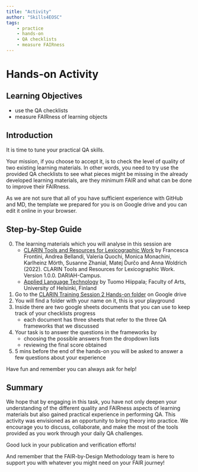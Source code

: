 ```yaml
---
title: "Activity"
author: "Skills4EOSC"
tags: 
    - practice
    - hands-on
    - QA checklists
    - measure FAIRness
---
```


# Hands-on Activity

## Learning Objectives

- use the QA checklists
- measure FAIRness of learning objects

## Introduction

It is time to tune your practical QA skills.

Your mission, if you choose to accept it, is to check the level of quality of two existing learning materials. In other words, you need to try use the provided QA checklists to see what pieces might be missing in the already developed learning materials, are they minimum FAIR and what can be done to improve their FAIRness.

As we are not sure that all of you have sufficient experience with GitHub and MD, the template we prepared for you is on Google drive and you can edit it online in your browser. 


## Step-by-Step Guide

0. The learning materials which you will analyse in this session are
    - [CLARIN Tools and Resources for Lexicographic Work](https://campus.dariah.eu/resource/posts/clarin-tools-and-resources-for-lexicographic-work) by Francesca Frontini, Andrea Bellandi, Valeria Quochi, Monica Monachini, Karlheinz Mörth, Susanne Zhanial, Matej Ďurčo and Anna Woldrich (2022). CLARIN Tools and Resources for Lexicographic Work. Version 1.0.0. DARIAH-Campus. 
    - [Applied Language Technology](https://www.clarin.eu/content/applied-language-technology) by Tuomo Hiippala; Faculty of Arts, University of Helsinki, Finland
1. Go to the [CLARIN Training Session 2 Hands-on folder](https://drive.google.com/drive/folders/1pqa_BksPu4oWtQficeGWwj2oHuuk4fRj?usp=sharing) on Google drive
2. You will find a folder with your name on it, this is your playground
3. Inside there are two google sheets documents that you can use to keep track of your checklists progress
    - each document has three sheets that refer to the three QA frameworks that we discussed
4. Your task is to answer the questions in the frameworks by 
    - choosing the possible answers from the dropdown lists
    - reviewing the final score obtained       
5. 5 mins before the end of the hands-on you will be asked to answer a few questions about your experience

Have fun and remember you can always ask for help!

## Summary

We hope that by engaging in this task, you have not only deepen your understanding of the different quality and FAIRness aspects of learning materials but also gained practical experience in performing QA. This activity was envisioned as an opportunity to bring theory into practice. We encourage you to discuss, collaborate, and make the most of the tools provided as you work through your daily QA challenges. 

Good luck in your publication and verification efforts! 

And remember that the FAIR-by-Design Methodology team is here to support you with whatever you might need on your FAIR journey!
